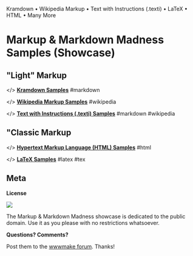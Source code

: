 Kramdown • Wikipedia Markup • Text with Instructions (.texti) • LaTeX • HTML • Many More

# Markup & Markdown Madness Samples (Showcase)


## "Light" Markup

</> [**Kramdown Samples**](kramdown) #markdown

</> [**Wikipedia Markup Samples**](wikipedia) #wikipedia

</> [**Text with Instructions (.texti) Samples**](texti) #markdown #wikipedia


## "Classic Markup

</> [**Hypertext Markup Language (HTML) Samples**](html) #html

</> [**LaTeX Samples**](latex) #latex #tex



## Meta

**License**

![](https://publicdomainworks.github.io/buttons/zero88x31.png)

The Markup & Markdown Madness showcase
is dedicated to the public domain. Use it as you please with no restrictions whatsoever.

**Questions? Comments?**

Post them to the [wwwmake forum](http://groups.google.com/group/wwwmake). Thanks!
